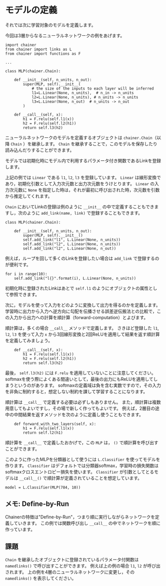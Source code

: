 # モデルの定義

それでは次に学習対象のモデルを定義します。

今回は3層からなるニューラルネットワークの例をあげます。

```
import chainer
from chainer import links as L
from chainer import functions as F

...

class MLP(chainer.Chain):

    def __init__(self, n_units, n_out):
        super(MLP, self).__init__(
            # the size of the inputs to each layer will be inferred
            l1=L.Linear(None, n_units),  # n_in -> n_units
            l2=L.Linear(None, n_units), # n_units -> n_units
            l3=L.Linear(None, n_out)  # n_units -> n_out
        )

    def __call__(self, x):
        h1 = F.relu(self.l1(x))
        h2 = F.relu(self.l2(h1))
        return self.l3(h2)
```

ニューラルネットワークのモデルを定義するオブジェクトは `chainer.Chain`（以降 `Chain` ）を継承します。
`Chain` を継承することで，このモデルを保存したり読み込んだりすることができます。

モデルでは初期化時にモデル内で利用するパラメータ付き関数であるLinkを登録します。

上記の例では `Linear` である `l1`, `l2`, `l3` を登録しています。
`Linear` は線形変換であり，初期化引数として入力次元数と出力次元数をうけとります。
`Linear` の入力次元数に `None` を指定した時は，それが最初に呼び出された時，次元数を引数から推定してくれます。

`Chain` においてLinkの登録は例のように `__init__` の中で定義することもできますし，次のように `add_link(name, link)` で登録することもできます。

```
class MLP(chainer.Chain):

    def __init__(self, n_units, n_out):
        super(MLP, self).__init__()
        self.add_link("l1", L.Linear(None, n_units))
        self.add_link("l2", L.Linear(None, n_units))
        self.add_link("l2", L.Linear(None, n_out))
```

例えば，ループを回して多くのLinkを登録したい場合は `add_link` で登録するのが便利です。

```
for i in range(10):
    self.add_link("l{}".format(i), L.Linear(None, n_units))
```

初期化時に登録されたLinkはあとで `self.l1` のようにオブジェクトの属性として参照できます。

次に，モデルを使って入力をどのように変換して出力を得るのかを定義します。
学習時に出力から入力へ逆方向に勾配を伝播させる誤差逆伝搬法との比較で，この入力から出力への計算を順計算（forward-computation）とよびます。

順計算は，多くの場合 `__call__` メソッドで定義します。
さきほど登録した `l1`, `l2`, `l3` を使って入力 `x` から3回線形変換と2回ReLUを適用して結果を返す順計算を定義してみましょう。

```
    def __call__(self, x):
        h1 = F.relu(self.l1(x))
        h2 = F.relu(self.l2(h1))
        return self.l3(h2)
```

最後， `self.l3(h2)` には `F.relu` を適用していないことに注意してください。
softmaxを使う際によくある間違いとして，最後の出力にもReLUを適用してしまうというのがあります。
softmaxの定義域は負を含む実数ですので，その入力を非負に制約すると，想定しない制約を課して学習することになります。

順計算は `__call__` で定義する必要は必ずしもありません。
また，順計算は複数用意してもよいですし，その場で新しく作ってもよいです。
例えば，2層目の途中の中間結果を返すメソッドを次のように定義し使うこともできます。

```
    def forward_with_two_layers(self, x):
        h1 = F.relu(self.l1(x))
        return self.l2(h1)
```

順計算を `__call__` で定義したおかげで，この `MLP` は， `()` で順計算を呼び出すことができます。

このように作ったMLPを分類器として使うには `L.Classifier` を使ってモデルを作ります。
`Classifier` はデフォルトでは分類器softmax，学習時の損失関数はsoftmaxクロスエントロピー損失を使います。
`Classifier` が引数としてとるモデルは `__call__()` で順計算が定義されていることを想定しています。

```
model = L.Classifier(MLP(784, 10))
```

## メモ: Define-by-Run

Chainerの特徴は"Define-by-Run"，つまり順に実行しながらネットワークを定義していきます。
この例では関数呼び出し `__call__` の中でネットワークを順に作っています。

## 課題

`Chain` を継承したオブジェクトに登録されているパラメータ付関数は `namedlinks()` で呼び出すことができます。
例えば上の例の場合 `l1`, `l2` が呼び出されます。
上の例を4層のニューラルネットワークに変更し，その `namedlinks()` を表示してください。

